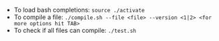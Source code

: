 - To load bash completions: `source ./activate`
- To compile a file: `./compile.sh --file <file> --version <1|2> <for more options hit TAB>`
- To check if all files can compile: `./test.sh`
